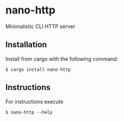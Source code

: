 # nano-http
Minimalistic CLI HTTP server

## Installation

Install from cargo with the following command:
```shell
$ cargo install nano-http
```

## Instructions
For instructions execute
```shell
$ nano-http --help
```

